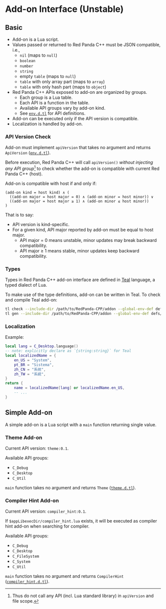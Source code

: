 # Add-on Interface (Unstable)

## Basic

- Add-on is a Lua script.
- Values passed or returned to Red Panda C++ must be JSON compatible, i.e.,
  - `nil` (maps to `null`)
  - `boolean`
  - `number`
  - `string`
  - empty `table` (maps to `null`)
  - `table` with only array part (maps to `array`)
  - `table` with only hash part (maps to `object`)
- Red Panda C++ APIs exposed to add-on are organized by groups.
  - Each group is a Lua table.
  - Each API is a function in the table.
  - Available API groups vary by add-on kind.
  - See [`env.d.tl`](../addon/defs/global_env.d.tl) for API definitions.
- Add-on can be executed only if the API version is compatible.
- Localization is handled by add-on.

### API Version Check

Add-on must implement `apiVersion` that takes no argument and returns `ApiVersion` ([`env.d.tl`](../addon/defs/global_env.d.tl)).

Before execution, Red Panda C++ will call `apiVersion()` _without injecting any API group_[^1] to check whether the add-on is compatible with current Red Panda C++ (host).

[^1]: Thus do not call any API (incl. Lua standard library) in `apiVersion` and file scope.

Add-on is compatible with host if and only if:
```
(add-on kind = host kind) ∧ (
  ((add-on major = host major = 0) ∧ (add-on minor = host minor)) ∨
  ((add-on major = host major ≥ 1) ∧ (add-on minor ≤ host minor))
)
```

That is to say:
- API version is kind-specific.
- For a given kind, API major reported by add-on must be equal to host major.
  - API major = 0 means unstable, minor updates may break backward compatibility.
  - API major ≥ 1 means stable, minor updates keep backward compatibility.

### Types

Types in Red Panda C++ add-on interface are defined in [Teal](https://github.com/teal-language/tl) language, a typed dialect of Lua.

To make use of the type definitions, add-on can be written in Teal. To check and compile Teal add-on:
```bash
tl check --include-dir /path/to/RedPanda-CPP/addon --global-env-def defs/theme addon.tl
tl gen --include-dir /path/to/RedPanda-CPP/addon --global-env-def defs/theme --gen-compat off --gen-target 5.4 addon.tl
```

### Localization

Example:

```lua
local lang = C_Desktop.language()
-- note: explicitly declare as `{string:string}` for Teal
local localizedName = {
    en_US = "System",
    pt_BR = "Sistema",
    zh_CN = "系统",
    zh_TW = "系統",
}
return {
    name = localizedName[lang] or localizedName.en_US,
    -- ...
}
```

## Simple Add-on

A simple add-on is a Lua script with a `main` function returning single value.

### Theme Add-on

Current API version: `theme:0.1`.

Available API groups:
- `C_Debug`
- `C_Desktop`
- `C_Util`

`main` function takes no argument and returns `Theme` ([`theme.d.tl`](../addon/defs/theme.d.tl)).

### Compiler Hint Add-on

Current API version: `compiler_hint:0.1`.

If `$appLibexecDir/compiler_hint.lua` exists, it will be executed as compiler hint add-on when searching for compiler.

Available API groups:
- `C_Debug`
- `C_Desktop`
- `C_FileSystem`
- `C_System`
- `C_Util`

`main` function takes no argument and returns `CompilerHint` ([`compiler_hint.d.tl`](../addon/defs/compiler_hint.d.tl)).
